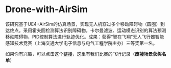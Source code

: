 # Drone-with-AirSim
该研究基于UE4+AirSim的仿真场景，实现无人机穿过多个移动障碍物（圆圈）到达终点。采用霍夫圆检测算法识别障碍物，卡尔曼滤波、运动模态识别的算法预测移动障碍物，PID控制算法进行轨迹优化。成果：获得“智在飞翔”无人飞行器智能感知技术竞赛（上海交通大学电子信息与电气工程学院主办）三等奖第一名。

如果你有兴趣，可以点击这个[链接](https://mp.weixin.qq.com/s/-R2jOpz_k0PDFmdtozp1DQ#js_a11y_space)，这里有我们比赛的飞行记录（**废墟场景获奖名单**）

